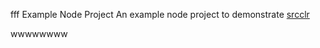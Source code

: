 fff Example Node Project
An example node project to demonstrate [srcclr](https:/w.srcclr.com)

wwwwwwww
